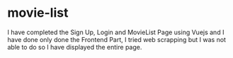 # movie-list

I have completed the Sign Up, Login and MovieList Page using Vuejs and I have done only done the Frontend Part,
I tried web scrapping but I was not able to do so I have displayed the entire page.
